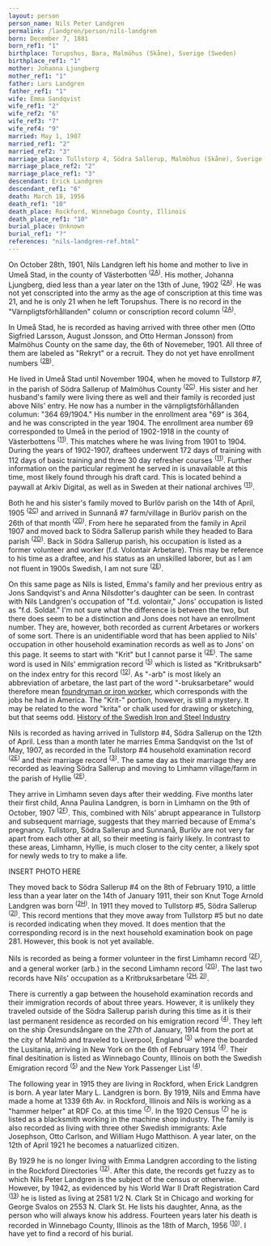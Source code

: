 ```yaml
---
layout: person
person_name: Nils Peter Landgren
permalink: /landgren/person/nils-landgren
born: December 7, 1881
born_ref1: "1"
birthplace: Torupshus, Bara, Malmöhus (Skåne), Sverige (Sweden)
birthplace_ref1: "1"
mother: Johanna Ljungberg
mother_ref1: "1"
father: Lars Landgren
father_ref1: "1"
wife: Emma Sandqvist
wife_ref1: "2"
wife_ref2: "6"
wife_ref3: "7"
wife_ref4: "9"
married: May 1, 1907
married_ref1: "2"
married_ref2: "3"
marriage_place: Tullstorp 4, Södra Sallerup, Malmöhus (Skåne), Sverige (Sweden)
marriage_place_ref2: "2"
marriage_place_ref1: "3"
descendant: Erick Landgren
descendant_ref1: "6"
death: March 18, 1956
death_ref1: "10"
death_place: Rockford, Winnebago County, Illinois
death_place_ref1: "10"
burial_place: Unknown
burial_ref1: "?"
references: "nils-landgren-ref.html"
---
```


On October 28th, 1901, Nils Landgren left his home and mother to live in Umeå Stad, in the county of Västerbotten <sup>([2A](#2A))</sup>. His mother, Johanna Ljungberg, died less than a year later on the 13th of June, 1902 <sup>([2A](#2A))</sup>. He was not yet conscripted into the army as the age of conscription at this time was 21, and he is only 21 when he left Torupshus. There is no record in the "Värnpligtsförhållanden" column or conscription record column <sup>([2A](#2A))</sup>.

In Umeå Stad, he is recorded as having arrived with three other men (Otto Sigfried Larsson, August Jonsson, and Otto Herman Jonsson) from Malmöhus County on the same day, the 6th of Novemeber, 1901. All three of them are labeled as "Rekryt" or a recruit. They do not yet have enrollment numbers <sup>([2B](#2B))</sup>.

He lived in Umeå Stad until November 1904, when he moved to Tullstorp #7, in the parish of Södra Sallerup of Malmöhus County <sup>([2C](#2C))</sup>. His sister and her husband's family were living there as well and their family is recorded just above Nils' entry. He now has a number in the värnpligtsförhållanden columun: "364 69/1904." His number in the enrollment area "69" is 364, and he was conscripted in the year 1904. The enrollment area number 69 corresponded to Umeå in the period of 1902-1918 in the county of Västerbottens <sup>([11](#11))</sup>. This matches where he was living from 1901 to 1904. During the years of 1902-1907, draftees underwent 172 days of training with 112 days of basic training and three 30 day refresher courses <sup>([11](#11))</sup>. Further information on the particular regiment he served in is unavailable at this time, most likely found through his draft card. This is located behind a paywall at Arkiv Digital, as well as in Sweden at their national archives <sup>([11](#11))</sup>.

Both he and his sister's family moved to Burlöv parish on the 14th of April, 1905 <sup>([2C](#2C))</sup> and arrived in Sunnanå #7 farm/village in Burlöv parish on the 26th of that month <sup>([2D](#2D))</sup>. From here he separated from the family in April 1907 and moved back to Södra Sallerup parish while they headed to Bara parish <sup>([2D](#2D))</sup>. Back in Södra Sallerup parish, his occupation is listed as a former volunteer and worker (f.d. Volontair Arbetare). This may be reference to his time as a draftee, and his status as an unskilled laborer, but as I am not fluent in 1900s Swedish, I am not sure <sup>([2E](#2E))</sup>.

On this same page as Nils is listed, Emma's family and her previous entry as Jons Sandqvist's and Anna Nilsdotter's daughter can be seen. In contrast with Nils Landgren's occupation of "f.d. volontair," Jons' occupation is listed as "f.d. Soldat." I'm not sure what the difference is between the two, but there does seem to be a distinction and Jons does not have an enrollment number. They are, however, both recorded as current Arbetares or workers of some sort. There is an unidentifiable word that has been applied to Nils' occupation in other household examination records as well as to Jons' on this page. It seems to start with "Krit" but I cannot parse it <sup>([2E](#2E))</sup>. The same word is used in Nils' emmigration record <sup>([5](#5))</sup> which is listed as "Kritbruksarb" on the index entry for this record <sup>([12](#12)]</sup>. As "-arb" is most likely an abbreviation of arbetare, the last part of the word "-bruksarbetare" would therefore mean [foundryman or iron worker](https://www.familysearch.org/wiki/en/Swedish_Genealogical_Word_List), which corresponds with the jobs he had in America. The "Krit-" portion, however, is still a mystery. It may be related to the word "krita" or chalk used for drawing or sketching, but that seems odd. [History of the Swedish Iron and Steel Industry](https://www.jernkontoret.se/en/the-steel-industry/the-history-of-swedish-steel-industry/)

Nils is recorded as having arrived in Tullstorp #4, Södra Sallerup on the 12th of April. Less than a month later he marries Emma Sandqvist on the 1st of May, 1907, as recorded in the Tullstorp #4 household examination record <sup>([2E](#2E))</sup> and their marriage record <sup>([3](#3))</sup>. The same day as their marriage they are recorded as leaving Södra Sallerup and moving to Limhamn village/farm in the parish of Hyllie <sup>([2E](#2E))</sup>.

They arrive in Limhamn seven days after their wedding. Five months later their first child, Anna Paulina Landgren, is born in Limhamn on the 9th of October, 1907 <sup>([2F](#2F))</sup>. This, combined with Nils' abrupt appearance in Tullstorp and subsequent marriage, suggests that they married because of Emma's pregnancy. Tullstorp, Södra Sallerup and Sunnanå, Burlöv are not very far apart from each other at all, so their meeting is fairly likely. In contrast to these areas, Limhamn, Hyllie, is much closer to the city center, a likely spot for newly weds to try to make a life.

INSERT PHOTO HERE

They moved back to Södra Sallerup #4 on the 8th of February 1910, a little less than a year later on the 14th of January 1911, their son Knut Toge Arnold Landgren was born <sup>([2H](#2H))</sup>. In 1911 they moved to Tullstorp #5, Södra Sallerup <sup>([2I](#2I))</sup>. This record mentions that they move away from Tullstorp #5 but no date is recorded indicating when they moved. It does mention that the corresponding record is in the next household examination book on page 281. However, this book is not yet available.

Nils is recorded as being a former volunteer in the first Limhamn record <sup>([2F](2F))</sup>, and a general worker (arb.) in the second Limhamn record <sup>([2G](#2G))</sup>. The last two records have Nils' occupation as a Kritbruksarbetare <sup>([2H](#2H), [2I](#2I))</sup>.

There is currently a gap between the household examination records and their immigration records of about three years. However, it is unlikely they traveled outside of the Södra Sallerup parish during this time as it is their last permanent residence as recorded on his emigration record <sup>([4](#4))</sup>. They left on the ship Öresundsångare on the 27th of January, 1914 from the port at the city of Malmö and traveled to Liverpool, England <sup>([5](#5))</sup> where the boarded the Lusitania, arriving in New York on the 6th of February 1914 <sup>([4](#4))</sup>. Their final desitination is listed as Winnebago County, Illinois on both the Swedish Emigration record <sup>([5](#5))</sup> and the New York Passenger List <sup>([4](#4))</sup>.

The following year in 1915 they are living in Rockford, when Erick Landgren is born. A year later Mary L. Landgren is born. By 1919, Nils and Emma have made a home at 1339 6th Av. in Rockford, Illinois and Nils is working as a "hammer helper" at RDF Co. at this time <sup>([7](#7))</sup>. In the 1920 Census <sup>([7](#7))</sup> he is listed as a blacksmith working in the machine shop industry. The family is also recorded as living with three other Swedish immigrants: Axle Josephson, Otto Carlson, and William Hugo Matthison. A year later, on the 12th of April 1921 he becomes a natuarlized citizen.

By 1929 he is no longer living with Emma Landgren according to the listing in the Rockford Directories <sup>([12](#12))</sup>. After this date, the records get fuzzy as to which Nils Peter Landgren is the subject of the census or otherwise. However, by 1942, as evidenced by his World War II Draft Registration Card <sup>([13](#13))</sup> he is listed as living at 2581 1/2 N. Clark St in Chicago and working for George Svalos on 2553 N. Clark St. He lists his daughter, Anna, as the person who will always know his address. Fourteen years later his death is recorded in Winnebago County, Illinois as the 18th of March, 1956 <sup>([10](#10))</sup>. I have yet to find a record of his burial.
